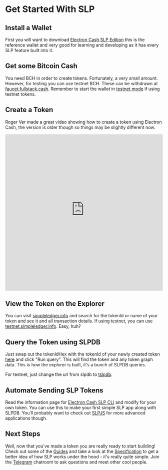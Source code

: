 # Get Started With SLP

## Install a Wallet

First you will want to download [Electron Cash SLP Edition](https://github.com/simpleledger/Electron-Cash-SLP) this is the reference wallet and very good for learning and developing as it has every SLP feature built into it.

## Get some Bitcoin Cash

You need BCH in order to create tokens. Fortunately, a very small amount. However, for testing you can use testnet BCH. These can be withdrawn at [faucet.fullstack.cash](https://faucet.fullstack.cash/). Remember to start the wallet in [testnet mode](/tooling/ecslp/#testnet) if using testnet tokens.


## Create a Token

Roger Ver made a great video showing how to create a token using Electron Cash, the version is older though so things may be slightly different now.

<iframe width="100%" height="500" src="https://www.youtube-nocookie.com/embed/3aqBly2hK84" frameborder="0" allow="accelerometer; autoplay; encrypted-media; gyroscope; picture-in-picture" allowfullscreen></iframe>

## View the Token on the Explorer

You can visit [simpleledger.info](https://simpleledger.info/) and search for the tokenId or name of your token and see it and all transaction details. If using testnet, you can use [testnet.simpleledger.info](https://testnet.simpleledger.info/). Easy, huh?

## Query the Token using SLPDB

Just swap out the tokenIdHex with the tokenId of your newly created token [here](https://slpdb.fountainhead.cash/explorer/ewogICJ2IjogMywKICAicSI6IHsKICAgICJmaW5kIjogewogICAgICAidG9rZW5EZXRhaWxzLnRva2VuSWRIZXgiOiAiN2Y4ODg5NjgyZDU3MzY5ZWQwZTMyMzM2ZjhiN2UwZmZlYzYyNWEzNWNjYTE4M2Y0ZTgxZmRlNGU3MWE1MzhhMSIKICAgIH0sCiAgICAibGltaXQiOiAxMAogIH0KfQ==) and click "Run query". This will find the token and any token graph data. This is how the explorer is built, it's a bunch of SLPDB queries.

For testnet, just change the url from slpdb to [tslpdb](https://tslpdb.fountainhead.cash/explorer/ewogICJ2IjogMywKICAicSI6IHsKICAgICJmaW5kIjogewogICAgICAidG9rZW5EZXRhaWxzLnRva2VuSWRIZXgiOiAiN2Y4ODg5NjgyZDU3MzY5ZWQwZTMyMzM2ZjhiN2UwZmZlYzYyNWEzNWNjYTE4M2Y0ZTgxZmRlNGU3MWE1MzhhMSIKICAgIH0sCiAgICAibGltaXQiOiAxMAogIH0KfQ==).

## Automate Sending SLP Tokens

Read the information page for [Electron Cash SLP CLI](https://slp.dev/tooling/ecslp/#cli-interface) and modify for your own token. You can use this to make your first simple SLP app along with SLPDB. You'll probably want to check out [SLPJS](/packages/slpjs) for more advanced applications though.

## Next Steps

Well, now that you've made a token you are really ready to start building! Check out some of the [Guides](/guides/overview) and take a look at the [Specification](/specs/slp-token-type-1) to get a better idea of how SLP works under the hood - it's really quite simple. Join the [Telegram](https://t.me/simpleledger) chatroom to ask questions and meet other cool people.
